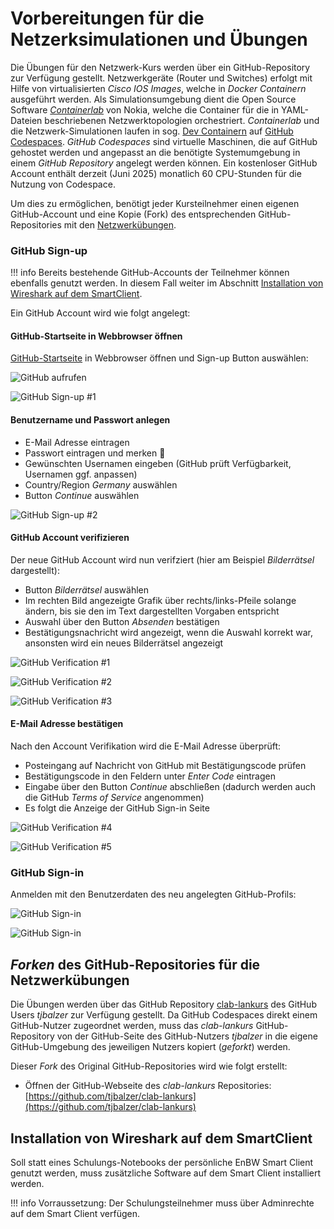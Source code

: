 # Vorbereitungen für die Netzerksimulationen und Übungen

Die Übungen für den Netzwerk-Kurs werden über ein GitHub-Repository zur Verfügung gestellt. Netzwerkgeräte (Router und Switches) erfolgt mit Hilfe von virtualisierten _Cisco IOS Images_, welche in _Docker Containern_ ausgeführt werden. Als Simulationsumgebung dient die Open Source Software [_Containerlab_](https://github.com/hellt/containerlab) von Nokia, welche die Container für die in YAML-Dateien beschriebenen Netzwerktopologien orchestriert. _Containerlab_ und die Netzwerk-Simulationen laufen in sog. [Dev Containern](https://docs.github.com/en/codespaces/setting-up-your-project-for-codespaces/adding-a-dev-container-configuration/introduction-to-dev-containers) auf [GitHub Codespaces](https://docs.github.com/en/codespaces). _GitHub Codespaces_ sind virtuelle Maschinen, die auf GitHub gehostet werden und angepasst an die benötigte Systemumgebung in einem _GitHub Repository_ angelegt werden können. Ein kostenloser GitHub Account enthält derzeit (Juni 2025) monatlich 60 CPU-Stunden für die Nutzung von Codespace.

Um dies zu ermöglichen, benötigt jeder Kursteilnehmer einen eigenen GitHub-Account und eine Kopie (Fork) des entsprechenden GitHub-Repositories mit den [Netzwerkübungen](https://github.com/tjbalzer/clab-lankurs).

### GitHub Sign-up

!!! info
    Bereits bestehende GitHub-Accounts der Teilnehmer können ebenfalls genutzt werden. In diesem Fall weiter im Abschnitt [Installation von Wireshark auf dem SmartClient](vorbereitungen.md#installation-von-wireshark-auf-dem-smartclient).

Ein GitHub Account wird wie folgt angelegt:

#### GitHub-Startseite in Webbrowser öffnen

[GitHub-Startseite](https://gigthub.com) in Webbrowser öffnen und Sign-up Button auswählen:

![GitHub aufrufen](img/github-profil-anlegen-1.png)

![GitHub Sign-up #1](img/github-profil-anlegen-2a.png)

#### Benutzername und Passwort anlegen

- E-Mail Adresse eintragen
- Passwort eintragen und merken 🙂
- Gewünschten Usernamen eingeben (GitHub prüft Verfügbarkeit, Usernamen ggf. anpassen)
- Country/Region _Germany_ auswählen
- Button _Continue_ auswählen

![GitHub Sign-up #2](img/github-profil-anlegen-2b.png)

#### GitHub Account verifizieren

Der neue GitHub Account wird nun verifziert (hier am Beispiel _Bilderrätsel_ dargestellt):

- Button _Bilderrätsel_ auswählen
- Im rechten Bild angezeigte Grafik über rechts/links-Pfeile solange ändern, bis sie den im Text dargestellten Vorgaben entspricht
- Auswahl über den Button _Absenden_ bestätigen
- Bestätigungsnachricht wird angezeigt, wenn die Auswahl korrekt war, ansonsten wird ein neues Bilderrätsel angezeigt

![GitHub Verification #1](img/github-profil-anlegen-3a.png)

![GitHub Verification #2](img/github-profil-anlegen-3c.png)

![GitHub Verification #3](img/github-profil-anlegen-3d.png)

#### E-Mail Adresse bestätigen

Nach den Account Verifikation wird die E-Mail Adresse überprüft:

- Posteingang auf Nachricht von GitHub mit Bestätigungscode prüfen
- Bestätigungscode in den Feldern unter _Enter Code_ eintragen
- Eingabe über den Button _Continue_ abschließen (dadurch werden auch die GitHub _Terms of Service_ angenommen)
- Es folgt die Anzeige der GitHub Sign-in Seite

![GitHub Verification #4](img/github-profil-anlegen-4.png)

![GitHub Verification #5](img/github-profil-anlegen-5.png)

### GitHub Sign-in

Anmelden mit den Benutzerdaten des neu angelegten GitHub-Profils:

![GitHub Sign-in](img/github-anmeldung-1.png)

![GitHub Sign-in](img/github-anmeldung-2.png)

## _Forken_ des GitHub-Repositories für die Netzwerkübungen

Die Übungen werden über das GitHub Repository [clab-lankurs](https://github.com/tjbalzer/clab-lankurs) des GitHub Users _tjbalzer_ zur Verfügung gestellt. Da GitHub Codespaces direkt einem GitHub-Nutzer zugeordnet werden, muss das _clab-lankurs_ GitHub-Repository von der GitHub-Seite des GitHub-Nutzers _tjbalzer_ in die eigene GitHub-Umgebung des jeweiligen Nutzers kopiert (_geforkt_) werden.

Dieser _Fork_ des Original GitHub-Repositories wird wie folgt erstellt:

- Öffnen der GitHub-Webseite des _clab-lankurs_ Repositories: [https://github.com/tjbalzer/clab-lankurs](https://github.com/tjbalzer/clab-lankurs)

## Installation von Wireshark auf dem SmartClient

Soll statt eines Schulungs-Notebooks der persönliche EnBW Smart Client genutzt werden, muss zusätzliche Software auf dem Smart Client installiert werden.

!!! info
    Vorraussetzung: Der Schulungsteilnehmer muss über Adminrechte auf dem Smart Client verfügen.




